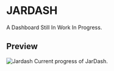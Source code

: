 # JARDASH
A Dashboard Still In Work In Progress.

## Preview
![Jardash](https://user-images.githubusercontent.com/69076784/204787635-92ab6189-9a32-416b-a155-540ccc8fa64d.png)
Current progress of JarDash.

